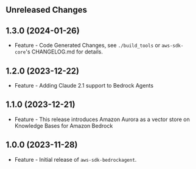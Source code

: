 Unreleased Changes
------------------

1.3.0 (2024-01-26)
------------------

* Feature - Code Generated Changes, see `./build_tools` or `aws-sdk-core`'s CHANGELOG.md for details.

1.2.0 (2023-12-22)
------------------

* Feature - Adding Claude 2.1 support to Bedrock Agents

1.1.0 (2023-12-21)
------------------

* Feature - This release introduces Amazon Aurora as a vector store on Knowledge Bases for Amazon Bedrock

1.0.0 (2023-11-28)
------------------

* Feature - Initial release of `aws-sdk-bedrockagent`.

